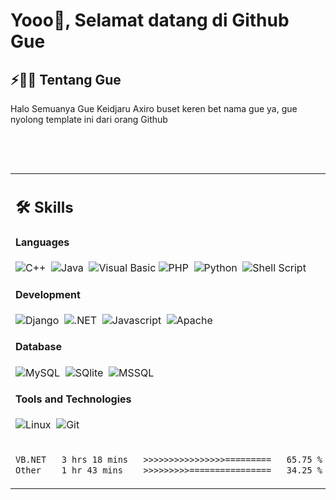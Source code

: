 # Yooo👋, Selamat datang di Github Gue

## ⚡🙋‍♂️ Tentang Gue
<p>
 Halo Semuanya Gue Keidjaru Axiro buset keren bet nama gue ya, gue nyolong template ini dari orang Github
</p>
</br>
<p>
 
</p>
</br>

<table width="100%" >

 <tr>
    <td width="50%">
     
## 🛠️ Skills

#### Languages

![C++](https://img.shields.io/badge/-C++-05122A?style=flat&logo=C%2B%2B&logoColor=00599C)&nbsp;
![Java](https://img.shields.io/badge/Java-%23150458.svg?style=flat&logo=openjdk&logoColor=orange)&nbsp;
![Visual Basic](https://img.shields.io/badge/Visual_Basic-0078D7?style=flat&logo=visualbasic&logoColor=white)
![PHP](https://img.shields.io/badge/PHP-276DC3?style=flat&logo=php&logoColor=blue&color=0B2C4A)&nbsp;
![Python](https://img.shields.io/badge/-Python-05122A?style=flat&logo=python)&nbsp;
![Shell Script](https://img.shields.io/badge/Shell_Script-121011?style=flat&logo=gnu-bash&logoColor=white)


#### Development
![Django](https://img.shields.io/badge/Django-092E20?style=flat&logo=django&logoColor=white)&nbsp;
![.NET](https://img.shields.io/badge/.NET-0078D7?style=flat&logo=dotnet&logoColor=white)&nbsp;
![Javascript](https://img.shields.io/badge/JavaScript-F7DF1E?style=flat&logo=javascript&logoColor=black)&nbsp;
![Apache](https://img.shields.io/badge/Apache-D22128?style=flat&logo=Apache&logoColor=white)
<!--      
![Express.js](https://img.shields.io/badge/express.js-%23404d59.svg?style=flat&logo=express&logoColor=%2361DAFB) -->
<!-- ![PHP](https://img.shields.io/badge/PHP-777BB4?style=flat&logo=php&logoColor=white)&nbsp; -->


#### Database

![MySQL](https://img.shields.io/badge/MySQL-00000F?logo=mysql&style=flat&Color=white)&nbsp;
![SQlite](https://img.shields.io/badge/-SQlite-05122A?style=flat&logo=sqlite&logoColor=A8B9CC)&nbsp;
![MSSQL](https://img.shields.io/badge/SQL%20Server-0078D7?style=flat&logo=microsoftsqlserver)&nbsp;
#### Tools and Technologies


![Linux](https://img.shields.io/badge/Linux-05122A?style=flat&logo=linux&logoColor=white)&nbsp;
![Git](https://img.shields.io/badge/-Git-05122A?style=flat&logo=git)&nbsp;


</td>
    <td>
  
## 📄📜 Stats


<p align="center">
  <img width="100%" src="https://readme-phi-eight.vercel.app/api?username=KeiAxiro&theme=algolia&border_color=f987ff&show_icons=true&bg_color=1d001f&title_color=f769ff&text_color=d22cde" />
 </br>
  <img width="100%" src="https://readme-phi-eight.vercel.app/api/top-langs/?username=KeiAxiro&langs_count=5&border_color=f987ff&layout=compact&title_color=f769ff&bg_color=1d001f&text_color=d22cde" />
</p>

     
  </td>
 </tr>
 <tr>
  <td>
   <p align="center">
    <!--START_SECTION:waka-->

```txt
VB.NET   3 hrs 18 mins   >>>>>>>>>>>>>>>>=========   65.75 %
Other    1 hr 43 mins    >>>>>>>>>================   34.25 %
```

<!--END_SECTION:waka-->
   </p>
  </td>
  <td>
   <p align="center">
    <img src="https://wakatime.com/share/@KeiAxiro/c110bd04-765e-4c62-b4a6-7d518642ed8a.svg"></img>
   </p>
  </td>
 </tr>
</table>



</br>




